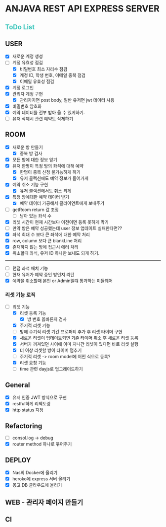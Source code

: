 # ANJAVA REST API EXPRESS SERVER

<h2 style="color:#39c5bb">ToDo List</h2>

## USER

- [x] 새로운 계정 생성
- [ ] 계정 유효성 점검
  - [x] 비밀번호 최소 자리수 점검
  - [x] 계정 ID, 학생 번호, 이메일 중복 점검
  - [x] 이메일 유효성 점검
- [x] 계정 로그인
- [x] 관리자 계정 구현
  - [x] 관리자자면 post body, 일반 유저면 jwt 데이터 사용
- [x] 비밀번호 암호화
- [x] 예약 데이터를 전부 받아 올 수 있게하기.
- [ ] 유저 삭제시 관련 예약도 삭제하기

## ROOM

- [x] 새로운 방 만들기
  - [x] 중복 방 검사
- [x] 모든 방에 대한 정보 얻기
- [x] 유저 한명이 특정 방의 좌석에 대해 예약
  - [x] 한명이 중복 신청 불가능하게 하기
  - [x] 유저 콜렉션에도 예약 정보가 들어가게
- [x] 예약 취소 기능 구현
  - [x] 유저 콜렉션에서도 취소 되게
- [x] 특정 방에대한 예약 데이터 받기
  - [x] 예약 데이터 가공해서 클라이언트에게 보내주기
- [ ] getRoom return 값 조정
  - [ ] 남아 있는 좌석 수
- [x] 리셋 시간이 현재 시간보다 이전이면 등록 못하게 막기
- [ ] 만약 방은 예약 성공했는데 user 정보 업데이트 실패한다면??
- [x] 좌석 최대 수 보다 큰 좌석에 대한 예약 처리
- [x] row, column 보다 큰 blankLine 처리
- [x] 존재하지 않는 방에 접근시 에러 처리
- [x] 취소할때 좌석, 유저 ID 하나만 보내도 되게 하기.

---

- [ ] 랜덤 좌석 배치 기능
- [ ] 현재 유저가 예약 중인 방인지 리턴
- [x] 예약을 취소할때 본인 or Admin일떄 통과하는 미들웨어

### 리셋 기능 로직

- [ ] 리셋 기능
  - [x] 리셋 등록 기능
    - [x] 방 번호 옳바른지 검사
  - [x] 주기적 리셋 기능
  - [ ] 방에 주기적 리셋 기간 프로퍼티 추가 후 리셋 타이머 구현
  - [x] 새로운 리셋이 업데이트되면 기존 타이머 취소 후 새로운 리셋 등록
  - [x] 서버가 꺼져있던 사이에 이미 지니간 리셋이 있다면 바로 리셋 실행
  - [x] 더 이상 리셋할 방이 타이머 멈추기
  - [ ] 주기적 리셋 -> room model에 어떤 식으로 등록?
  - [x] 리셋 요청 기능
  - [ ] time 관련 dayjs로 업그레이드하기

## General

- [x] 유저 인증 JWT 방식으로 구현
- [x] restful하게 리팩토링
- [x] http status 지정

## Refactoring

- [ ] consol.log -> debug
- [x] router method 하나로 묶어주기

## DEPLOY

- [x] Nas의 Docker에 올리기
- [x] heroko에 express 서버 올리기
- [x] 몽고 DB 클라우드에 올리기

## WEB - 관리자 페이지 만들기

## CI
